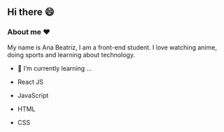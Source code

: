 ## Hi there 😄 

### About me ❤️

My name is Ana Beatriz, I am a front-end student. 
I love watching anime, doing sports and learning about technology.

- 🌱 I’m currently learning ...

- React JS
- JavaScript
- HTML
- CSS

<!--
**anabeatriiz/anabeatriiz** is a ✨ _special_ ✨ repository because its `README.md` (this file) appears on your GitHub profile.

Here are some ideas to get you started:

- 🔭 I’m currently working on ...
- 🌱 I’m currently learning ...
- 👯 I’m looking to collaborate on ...
- 🤔 I’m looking for help with ...
- 💬 Ask me about ...
- 📫 How to reach me: ...
- 😄 Pronouns: ...
- ⚡ Fun fact: ...
-->
